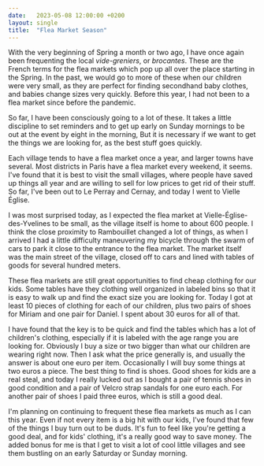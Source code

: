 ```yaml
---
date:   2023-05-08 12:00:00 +0200
layout: single
title:  "Flea Market Season"
---
```

With the very beginning of Spring a month or two ago, I have once again been frequenting the local *vide-greniers*, or *brocantes*. These are the French terms for the flea markets which pop up all over the place starting in the Spring. In the past, we would go to more of these when our children were very small, as they are perfect for finding secondhand baby clothes, and babies change sizes very quickly. Before this year, I had not been to a flea market since before the pandemic.

So far, I have been consciously going to a lot of these. It takes a little discipline to set reminders and to get up early on Sunday mornings to be out at the event by eight in the morning, But it is necessary if we want to get the things we are looking for, as the best stuff goes quickly.

Each village tends to have a flea market once a year, and larger towns have several. Most districts in Paris have a flea market every weekend, it seems. I've found that it is best to visit the small villages, where people have saved up things all year and are willing to sell for low prices to get rid of their stuff. So far, I've been out to Le Perray and Cernay, and today I went to Vielle Église.

I was most surprised today, as I expected the flea market at Vielle-Église-des-Yvelines to be small, as the village itself is home to about 600 people. I think the close proximity to Rambouillet changed a lot of things, as when I arrived I had a little difficulty maneuvering my bicycle through the swarm of cars to park it close to the entrance to the flea market. The market itself was the main street of the village, closed off to cars and lined with tables of goods for several hundred meters.

These flea markets are still great opportunities to find cheap clothing for our kids. Some tables have they clothing well organized in labeled bins so that it is easy to walk up and find the exact size you are looking for. Today I got at least 10 pieces of clothing for each of our children, plus two pairs of shoes for Miriam and one pair for Daniel. I spent about 30 euros for all of that.

I have found that the key is to be quick and find the tables which has a lot of children's clothing, especially if it is labeled with the age range you are looking for. Obviously I buy a size or two bigger than what our children are wearing right now. Then I ask what the price generally is, and usually the answer is about one euro per item. Occasionally I will buy some things at two euros a piece. The best thing to find is shoes. Good shoes for kids are a real steal, and today I really lucked out as I bought a pair of tennis shoes in good condition and a pair of Velcro strap sandals for one euro each. For another pair of shoes I paid three euros, which is still a good deal.

I'm planning on continuing to frequent these flea markets as much as I can this year. Even if not every item is a big hit with our kids, I've found that few of the things I buy turn out to be duds. It's fun to feel like you're getting a good deal, and for kids' clothing, it's a really good way to save money. The added bonus for me is that I get to visit a lot of cool little villages and see them bustling on an early Saturday or Sunday morning.